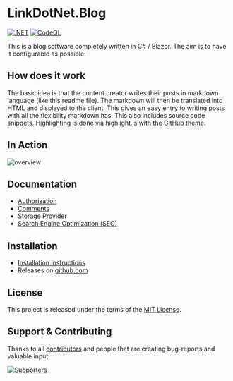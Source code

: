 ﻿# LinkDotNet.Blog

[![.NET](https://github.com/linkdotnet/Blog/actions/workflows/dotnet.yml/badge.svg?branch=master)](https://github.com/linkdotnet/Blog/actions/workflows/dotnet.yml)
[![CodeQL](https://github.com/linkdotnet/Blog/actions/workflows/codeql.yml/badge.svg)](https://github.com/linkdotnet/Blog/actions/workflows/codeql.yml)

This is a blog software completely written in C# / Blazor. The aim is to have it configurable as possible.

## How does it work

The basic idea is that the content creator writes their posts in markdown language (like this readme file).
The markdown will then be translated into HTML and displayed to the client. This gives an easy entry to writing posts with all the flexibility markdown has.
This also includes source code snippets. Highlighting is done via [highlight.js](https://highlightjs.org/) with the GitHub theme.

## In Action

![overview](assets/overview.gif)

## Documentation

-   [Authorization](./docs/Authorization/Readme.md)
-   [Comments](./docs/Comments/Readme.md)
-   [Storage Provider](./docs/Storage/Readme.md)
-   [Search Engine Optimization (SEO)](./docs/SEO/Readme.md)

## Installation

-   [Installation Instructions](./docs/Setup/Readme.md)
-   Releases on [github.com](https://github.com/linkdotnet/Blog/releases)

## License

This project is released under the terms of the [MIT License](./LICENSE).

## Support & Contributing

Thanks to all [contributors](https://github.com/linkdotnet/Blog/graphs/contributors) and people that are creating bug-reports and valuable input:

<a href="https://github.com/linkdotnet/blog/graphs/contributors">
  <img src="https://contrib.rocks/image?repo=linkdotnet/blog" alt="Supporters" />
</a>
